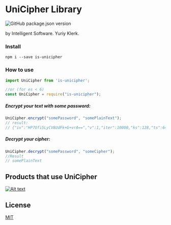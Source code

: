 # UniCipher Library 
![GitHub package.json version](https://img.shields.io/github/package-json/v/yuriy-klerk/UniCipher?label=NPM&style=for-the-badge)

by Intelligent Software. Yuriy Klerk.
### Install
```$xslt
npm i --save is-unicipher
```

### How to use

```javascript
import UniCipher from 'is-unicipher';

//or (for es < 6)
const UniCipher = require("is-unicipher"); 
```

##### Encrypt your text with some password:
```javascript
UniCipher.encrypt("somePassword", "somePlainText");
// result:
// {"iv":"HP7Ofi5LyCV8UdFk+G+vrA==","v":1,"iter":10000,"ks":128,"ts":64,"mode":"ccm","adata":"","cipher":"aes","salt":"owjDdsE364I=","ct":"wBislLExHndmo3YRwg=="}

```

##### Decrypt your cipher:
```javascript
UniCipher.decrypt("somePassword", "someCipher");
//Result
// somePlainText
```

## Products that use UniCipher

[![Alt text](https://callaba.io/img/logo-black.svg)](https://callaba.io/)


## License

[MIT](https://github.com/yuriy-klerk/UniCipher/blob/master/LICENSE.md)

